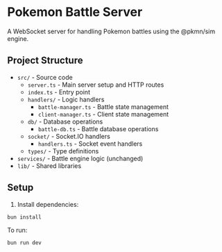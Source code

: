 # Pokemon Battle Server

A WebSocket server for handling Pokemon battles using the @pkmn/sim engine.

## Project Structure

- `src/` - Source code
  - `server.ts` - Main server setup and HTTP routes
  - `index.ts` - Entry point
  - `handlers/` - Logic handlers
    - `battle-manager.ts` - Battle state management
    - `client-manager.ts` - Client state management
  - `db/` - Database operations
    - `battle-db.ts` - Battle database operations
  - `socket/` - Socket.IO handlers
    - `handlers.ts` - Socket event handlers
  - `types/` - Type definitions
- `services/` - Battle engine logic (unchanged)
- `lib/` - Shared libraries

## Setup

1. Install dependencies:

```bash
bun install
```

To run:

```bash
bun run dev
```
